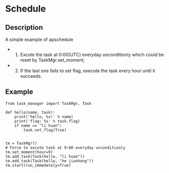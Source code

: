# Schedule

## Description
A simple example of apschedule


- 1. Excute the task at 0:00(UTC) everyday unconditionly which could be reset by TaskMgr.set_moment;
- 2. If the last one fails to set flag, execute the task every hour until it succeeds.

## Example

```
from task_manager import TaskMgr, Task

def hello(name, task):
    print('hello, %s!' % name)
    print('flag: %s' % task.flag)
    if name == "li huan":
        task.set_flag(True)


tm = TaskMgr()
# Force to excute task at 9:00 everyday unconditionly
tm.set_moment(hour=9)
tm.add_task(Task(hello, "li huan"))
tm.add_task(Task(hello, "he jianhong"))
tm.start(run_immedately=True)


```
